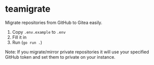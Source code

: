 # teamigrate

Migrate repositories from GitHub to Gitea easily.

1. Copy `.env.example` to `.env`
2. Fill it in
3. Run (`go run .`)

Note: If you migrate/mirror private repositories it will use your specified GitHub token and set them to private on your
instance.
